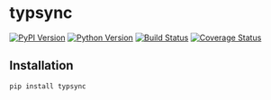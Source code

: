 # typsync

[![PyPI Version][pypi-v-image]][pypi-v-link]
[![Python Version][python-v-image]][python-v-link]
[![Build Status][GHAction-image]][GHAction-link]
[![Coverage Status][codecov-image]][codecov-link]

## Installation

```bash
pip install typsync
```

<!-- Badges -->
[pypi-v-image]: https://img.shields.io/pypi/v/typsync.svg
[pypi-v-link]: https://pypi.org/project/typsync/
[python-v-image]: https://img.shields.io/pypi/pyversions/typsync.svg
[python-v-link]: https://pypi.org/project/typsync
[GHAction-image]: https://github.com/daizutabi/typsync/actions/workflows/ci.yaml/badge.svg?branch=main&event=push
[GHAction-link]: https://github.com/daizutabi/typsync/actions?query=event%3Apush+branch%3Amain
[codecov-image]: https://codecov.io/github/daizutabi/typsync/coverage.svg?branch=main
[codecov-link]: https://codecov.io/github/daizutabi/typsync?branch=main
